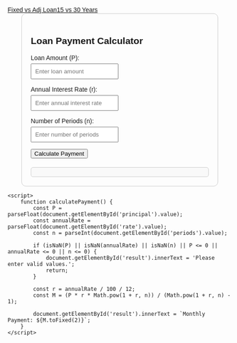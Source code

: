 <html lang="en">
<head>
    <meta charset="UTF-8">
    <meta name="viewport" content="width=device-width, initial-scale=1.0">
    <meta name="keywords" content="Beibei Zhang real estate mortgage calculator">
    <meta name="description" content="Beibei Zhang real estate mortgage calculator">
    <link rel="canonical" href="https://beibeizhang22.github.io/" />
    <title>Loan Payment Calculator</title>
    <style>
        body {
            font-family: Arial, sans-serif;
            margin: 20px;
        }
        .container {
            max-width: 400px;
            margin: auto;
            padding: 20px;
            border: 1px solid #ccc;
            border-radius: 10px;
        }
        .input-group {
            margin-bottom: 15px;
        }
        .input-group label {
            display: block;
            margin-bottom: 5px;
        }
        .input-group input {
           %;
            padding: 8px;
            box-sizing: border-box;
        }
        .result {
            margin-top: 20px;
            padding: 10px;
            border: 1px solid #ccc;
            border-radius: 5px;
            background-color: #f9f9f9;
        }
    </style>
</head>
<body>
    <a href="beibeizhang-fixadj.md">Fixed vs Adj Loan</a><a href="beibeizhang-maturity.html">15 vs 30 Years</a>
    <div class="container">
        <h2>Loan Payment Calculator</h2>
        <div class="input-group">
            <label for="principal">Loan Amount (P):</label>
            <input type="number" id="principal" placeholder="Enter loan amount">
        </div>
        <div class="input-group">
            <label for="rate">Annual Interest Rate (r):</label>
            <input type="number" id="rate" step="0.01" placeholder="Enter annual interest rate">
        </div>
        <div class="input-group">
            <label for="periods">Number of Periods (n):</label>
            <input type="number" id="periods" placeholder="Enter number of periods">
        </div>
        <button onclick="calculatePayment()">Calculate Payment</button>
        <div class="result" id="result"></div>
    </div>
 
    <script>
        function calculatePayment() {
            const P = parseFloat(document.getElementById('principal').value);
            const annualRate = parseFloat(document.getElementById('rate').value);
            const n = parseInt(document.getElementById('periods').value);
 
            if (isNaN(P) || isNaN(annualRate) || isNaN(n) || P <= 0 || annualRate <= 0 || n <= 0) {
                document.getElementById('result').innerText = 'Please enter valid values.';
                return;
            }
 
            const r = annualRate / 100 / 12;
            const M = (P * r * Math.pow(1 + r, n)) / (Math.pow(1 + r, n) - 1);
 
            document.getElementById('result').innerText = `Monthly Payment: ${M.toFixed(2)}`;
        }
    </script>
</body>
</html>
